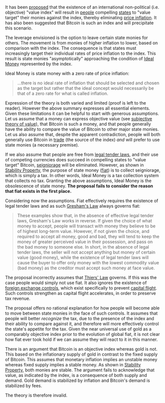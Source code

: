 It has been [proposed](http://sites.stat.psu.edu/~gjb6/nash/money.pdf) that the existence of an international non-political (i.e. objective) "value index" will result in [people](Glossary#person) compelling [states](Glossary#state) to "value target" their monies against the index, thereby eliminating [price inflation](https://en.wikipedia.org/wiki/Inflation). It has also been suggested that Bitcoin is such an index and will precipitate this scenario.

The leverage envisioned is the option to leave certain state monies for others. The movement is from monies of higher inflation to lower, based on comparison with the index. The consequence is that states must increasingly target their individual rates of price inflation to the index. This result is state monies "asymptotically" approaching the condition of [Ideal Money](https://en.wikipedia.org/wiki/Ideal_money) represented by the index.

Ideal Money is state money with a zero rate of price inflation:

> ...there is no ideal rate of inflation that should be selected and chosen as the target but rather that the ideal concept would necessarily be that of a zero rate for what is called inflation.

Expression of the theory is both varied and limited (proof is left to the reader). However the above summary expresses all essential elements. Given these limitations it can be helpful to start with generous assumptions. Let us assume that a money can express objective value (see [subjective theory of value](https://en.wikipedia.org/wiki/Subjective_theory_of_value)), that Bitcoin is such a money, and that people generally have the ability to compare the value of Bitcoin to other major state monies. Let us also assume that, despite the apparent contradiction, people will both generally use Bitcoin in [trade](Glossary#trade) (the source of the index) *and* will prefer to use state monies (a necessary premise).

If we also assume that people are free from [legal tender laws](https://en.wikipedia.org/wiki/Legal_tender), and their use of competing currencies does succeed in compelling states to "value target" Bitcoin, [seigniorage](https://en.wikipedia.org/wiki/Seigniorage) will be eliminated. However, as shown in [Stability Property](Stability-Property), the purpose of state money ([fiat](https://en.wikipedia.org/wiki/Fiat_money)) is to collect seigniorage, which is simply a tax. In other words, Ideal Money is a tax collection system that collects no tax. Granting the above assumptions, Ideal Money is the obsolescence of state money. **The proposal fails to consider the reason that fiat exists in the first place.**

Considering now the assumptions. Fiat effectively requires the existence of legal tender laws and as such [Gresham's Law](https://en.wikipedia.org/wiki/Gresham%27s_law) always governs fiat:

> These examples show that, in the absence of effective legal tender laws, Gresham's Law works in reverse. If given the choice of what money to accept, people will transact with money they believe to be of highest long-term value. However, if not given the choice, and required to accept all money, good and bad, they will tend to keep the money of greater perceived value in their possession, and pass on the bad money to someone else. In short, in the absence of legal tender laws, the seller will not accept anything but money of certain value (good money), while the existence of legal tender laws will cause the buyer to offer only money with the lowest commodity value (bad money) as the creditor must accept such money at face value.

The proposal incorrectly assumes that [Thiers' Law](https://en.wikipedia.org/wiki/Gresham%27s_law#Reverse_of_Gresham's_Law_(Thiers'_Law)) governs. If this was the case people would simply not use fiat. It also ignores the existence of [foreign exchange controls](https://en.wikipedia.org/wiki/Foreign_exchange_controls), which exist specifically to prevent [capital flight](https://en.wikipedia.org/wiki/Capital_flight). Such controls strengthen as capital flight accelerates, in order to preserve tax revenue.

The proposal offers no rational explanation for how people will become able to move between state monies in the face of such controls. It assumes that people will better *recognize* the tax, due to the presence of the index and their ability to compare against it, and therefore will more effectively control the state's appetite for the tax. Given the near universal use of gold as a comparably objective index prior to the evolution of global fiat, it is not clear how fiat ever took hold if we can assume they will react to it in this manner.

There is an argument that Bitcoin is an objective index whereas gold is not. This based on the inflationary supply of gold in contrast to the fixed supply of Bitcoin. This assumes that monetary inflation implies an unstable money whereas fixed supply implies a stable money. As shown in [Stability Property](Stability-Property), both monies are stable. The argument fails to acknowledge that value, as indicated by the index, is a consequence of both supply and demand. Gold demand is stabilized by inflation and Bitcoin's demand is stabilized by fees.

The theory is therefore invalid.